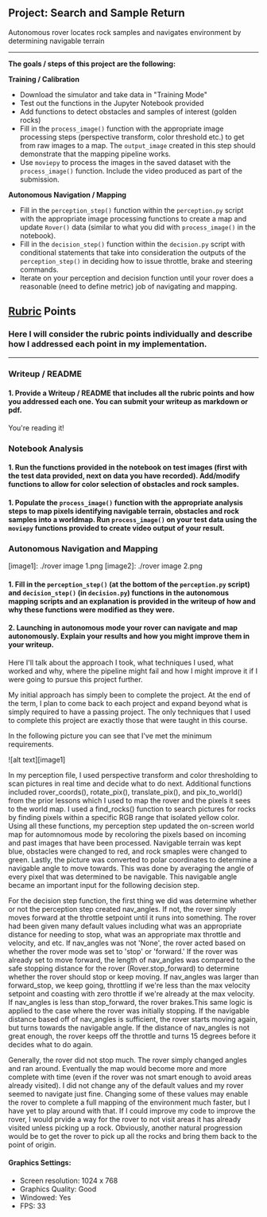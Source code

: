 ## Project: Search and Sample Return
Autonomous rover locates rock samples and navigates environment by determining navigable terrain

---


**The goals / steps of this project are the following:**  

**Training / Calibration**  

* Download the simulator and take data in "Training Mode"
* Test out the functions in the Jupyter Notebook provided
* Add functions to detect obstacles and samples of interest (golden rocks)
* Fill in the `process_image()` function with the appropriate image processing steps (perspective transform, color threshold etc.) to get from raw images to a map.  The `output_image` created in this step should demonstrate that the mapping pipeline works.
* Use `moviepy` to process the images in the saved dataset with the `process_image()` function.  Include the video produced as part of the submission.

**Autonomous Navigation / Mapping**

* Fill in the `perception_step()` function within the `perception.py` script with the appropriate image processing functions to create a map and update `Rover()` data (similar to what you did with `process_image()` in the notebook). 
* Fill in the `decision_step()` function within the `decision.py` script with conditional statements that take into consideration the outputs of the `perception_step()` in deciding how to issue throttle, brake and steering commands. 
* Iterate on your perception and decision function until your rover does a reasonable (need to define metric) job of navigating and mapping.  

## [Rubric](https://review.udacity.com/#!/rubrics/916/view) Points
### Here I will consider the rubric points individually and describe how I addressed each point in my implementation.  

---
### Writeup / README

#### 1. Provide a Writeup / README that includes all the rubric points and how you addressed each one.  You can submit your writeup as markdown or pdf.  

You're reading it!

### Notebook Analysis
#### 1. Run the functions provided in the notebook on test images (first with the test data provided, next on data you have recorded). Add/modify functions to allow for color selection of obstacles and rock samples.


#### 1. Populate the `process_image()` function with the appropriate analysis steps to map pixels identifying navigable terrain, obstacles and rock samples into a worldmap.  Run `process_image()` on your test data using the `moviepy` functions provided to create video output of your result.  

### Autonomous Navigation and Mapping

[//]: # (Image References)

[image1]: ./rover image 1.png
[image2]: ./rover image 2.png

#### 1. Fill in the `perception_step()` (at the bottom of the `perception.py` script) and `decision_step()` (in `decision.py`) functions in the autonomous mapping scripts and an explanation is provided in the writeup of how and why these functions were modified as they were.


#### 2. Launching in autonomous mode your rover can navigate and map autonomously.  Explain your results and how you might improve them in your writeup.  

Here I'll talk about the approach I took, what techniques I used, what worked and why, where the pipeline might fail and how I might improve it if I were going to pursue this project further.

My initial approach has simply been to complete the project. At the end of the term, I plan to come back to each project and expand beyond what is simply required to have a passing project. The only techniques that I used to complete this project are exactly those that were taught in this course. 

In the following picture you can see that I've met the minimum requirements.

![alt text][image1]

In my perception file, I used perspective transform and color thresholding to scan pictures in real time and decide what to do next. Additional functions included rover_coords(), rotate_pix(), translate_pix(), and pix_to_world() from the prior lessons which I used to map the rover and the pixels it sees to the world map. I used a find_rocks() function to search pictures for rocks by finding pixels within a specific RGB range that isolated yellow color. Using all these functions, my perception step updated the on-screen world map for automnomous mode by recoloring the pixels based on incoming and past images that have been processed. Navigable terrain was kept blue, obstacles were changed to red, and rock smaples were changed to green. Lastly, the picture was converted to polar coordinates to determine a navigable angle to move towards. This was done by averaging the angle of every pixel that was determined to be navigable. This navigable angle became an important input for the following decision step.

For the decision step function, the first thing we did was determine whether or not the perception step created nav_angles. If not, the rover simply moves forward at the throttle setpoint until it runs into something. The rover had been given many default values including what was an appropriate distance for needing to stop, what was an appropriate max throttle and velocity, and etc. If nav_angles was not 'None', the rover acted based on whether the rover mode was set to 'stop' or 'forward.' If the rover was already set to move forward, the length of nav_angles was compared to the safe stopping distance for the rover (Rover.stop_forward) to determine whether the rover should stop or keep moving. If nav_angles was larger than forward_stop, we keep going, throttling if we're less than the max velocity setpoint and coasting with zero throttle if we're already at the max velocity. If nav_angles is less than stop_forward, the rover brakes.This same logic is applied to the case where the rover was initially stopping. If the navigable distance based off of nav_angles is sufficient, the rover starts moving again, but turns towards the navigable angle. If the distance of nav_angles is not great enough, the rover keeps off the throttle and turns 15 degrees before it decides what to do again.

Generally, the rover did not stop much. The rover simply changed angles and ran around. Eventually the map would become more and more complete with time (even if the rover was not smart enough to avoid areas already visited). I did not change any of the default values and my rover seemed to navigate just fine. Changing some of these values may enable the rover to complete a full mapping of the environment much faster, but I have yet to play around with that. If I could improve my code to improve the rover, I would prvide a way for the rover to not visit areas it has already visited unless picking up a rock. Obviously,  another natural progression would be to get the rover to pick up all the rocks and bring them back to the point of origin.
 
#### Graphics Settings: 
* Screen resolution: 1024 x 768
* Graphics Quality: Good
* Windowed: Yes
* FPS: 33
